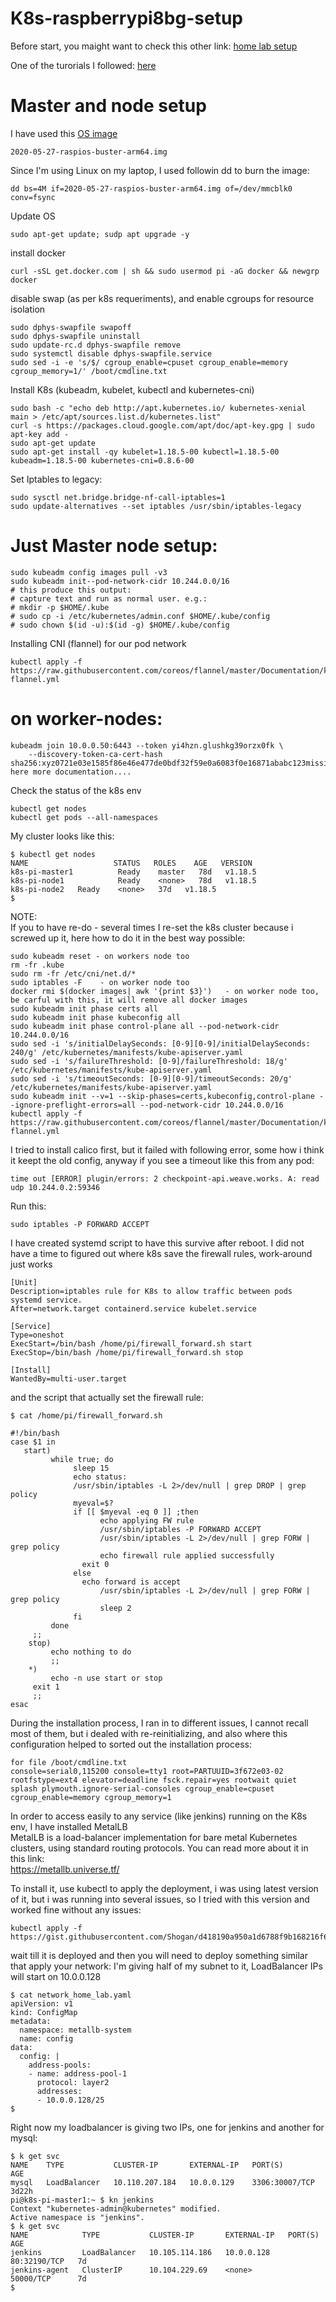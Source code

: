 # K8s-raspberrypi8bg-setup
Before start, you maight want to check this other link: [home lab setup](https://github.com/Harguer/home-lab-setup  )

One of the turorials I followed: [here](https://www.shogan.co.uk/kubernetes/building-a-raspberry-pi-kubernetes-cluster-part-2-master-node/)

# Master and node setup  

I have used this [OS image](https://downloads.raspberrypi.org/raspios_arm64/images/raspios_arm64-2020-05-28/2020-05-27-raspios-buster-arm64.zip )
``` 
2020-05-27-raspios-buster-arm64.img 
```

Since I'm using Linux on my laptop, I used followin dd to burn the image:   

```
dd bs=4M if=2020-05-27-raspios-buster-arm64.img of=/dev/mmcblk0 conv=fsync
```

Update OS
```
sudo apt-get update; sudp apt upgrade -y
```

install docker 
```
curl -sSL get.docker.com | sh && sudo usermod pi -aG docker && newgrp docker
```

disable swap (as per k8s requeriments), and enable cgroups for resource isolation
```
sudo dphys-swapfile swapoff
sudo dphys-swapfile uninstall
sudo update-rc.d dphys-swapfile remove
sudo systemctl disable dphys-swapfile.service
sudo sed -i -e 's/$/ cgroup_enable=cpuset cgroup_enable=memory cgroup_memory=1/' /boot/cmdline.txt
```

Install K8s (kubeadm, kubelet, kubectl and kubernetes-cni)
```
sudo bash -c "echo deb http://apt.kubernetes.io/ kubernetes-xenial main > /etc/apt/sources.list.d/kubernetes.list"
curl -s https://packages.cloud.google.com/apt/doc/apt-key.gpg | sudo apt-key add -
sudo apt-get update
sudo apt-get install -qy kubelet=1.18.5-00 kubectl=1.18.5-00 kubeadm=1.18.5-00 kubernetes-cni=0.8.6-00
```

Set Iptables to legacy:
```
sudo sysctl net.bridge.bridge-nf-call-iptables=1
sudo update-alternatives --set iptables /usr/sbin/iptables-legacy
```

# Just Master node setup:

```
sudo kubeadm config images pull -v3
sudo kubeadm init--pod-network-cidr 10.244.0.0/16
# this produce this output:
# capture text and run as normal user. e.g.:
# mkdir -p $HOME/.kube
# sudo cp -i /etc/kubernetes/admin.conf $HOME/.kube/config
# sudo chown $(id -u):$(id -g) $HOME/.kube/config
```
Installing CNI (flannel) for our pod network
```
kubectl apply -f https://raw.githubusercontent.com/coreos/flannel/master/Documentation/kube-flannel.yml
```

# on worker-nodes:
```
kubeadm join 10.0.0.50:6443 --token yi4hzn.glushkg39orzx0fk \
    --discovery-token-ca-cert-hash sha256:xyz0721e03e1585f86e46e477de0bdf32f59e0a6083f0e16871ababc123missing here more documentation....
```

Check the status of the k8s env  
```
kubectl get nodes
kubectl get pods --all-namespaces
```

My cluster looks like this:
```
$ kubectl get nodes
NAME                   STATUS   ROLES    AGE   VERSION
k8s-pi-master1          Ready    master   78d   v1.18.5
k8s-pi-node1            Ready    <none>   78d   v1.18.5
k8s-pi-node2   Ready    <none>   37d   v1.18.5
$ 
```

NOTE:   
If you to have re-do - several times I re-set the k8s cluster because i screwed up it, here how to do it in the best way possible:
```
sudo kubeadm reset - on workers node too
rm -fr .kube
sudo rm -fr /etc/cni/net.d/* 
sudo iptables -F    - on worker node too
docker rmi $(docker images| awk '{print $3}')   - on worker node too, be carful with this, it will remove all docker images
sudo kubeadm init phase certs all
sudo kubeadm init phase kubeconfig all
sudo kubeadm init phase control-plane all --pod-network-cidr 10.244.0.0/16
sudo sed -i 's/initialDelaySeconds: [0-9][0-9]/initialDelaySeconds: 240/g' /etc/kubernetes/manifests/kube-apiserver.yaml
sudo sed -i 's/failureThreshold: [0-9]/failureThreshold: 18/g'             /etc/kubernetes/manifests/kube-apiserver.yaml
sudo sed -i 's/timeoutSeconds: [0-9][0-9]/timeoutSeconds: 20/g'            /etc/kubernetes/manifests/kube-apiserver.yaml
sudo kubeadm init --v=1 --skip-phases=certs,kubeconfig,control-plane --ignore-preflight-errors=all --pod-network-cidr 10.244.0.0/16
kubectl apply -f https://raw.githubusercontent.com/coreos/flannel/master/Documentation/kube-flannel.yml
```

I tried to install calico first, but it failed with following error, some how i think it keept the old config, anyway if you see a timeout like this from any pod:
```
time out [ERROR] plugin/errors: 2 checkpoint-api.weave.works. A: read udp 10.244.0.2:59346
```

Run this: 
```
sudo iptables -P FORWARD ACCEPT
```
I have created systemd script to have this survive after reboot. I did not have a time to figured out where k8s save the firewall rules, work-around just works
```
[Unit]
Description=iptables rule for K8s to allow traffic between pods systemd service.
After=network.target containerd.service kubelet.service

[Service]
Type=oneshot
ExecStart=/bin/bash /home/pi/firewall_forward.sh start
ExecStop=/bin/bash /home/pi/firewall_forward.sh stop

[Install]
WantedBy=multi-user.target
```
and the script that actually set the firewall rule:
```
$ cat /home/pi/firewall_forward.sh

#!/bin/bash
case $1 in
   start)
         while true; do
              sleep 15
              echo status:
              /usr/sbin/iptables -L 2>/dev/null | grep DROP | grep policy 
              myeval=$?
              if [[ $myeval -eq 0 ]] ;then
                    echo applying FW rule
                    /usr/sbin/iptables -P FORWARD ACCEPT 
                    /usr/sbin/iptables -L 2>/dev/null | grep FORW | grep policy 
                    echo firewall rule applied successfully
         	    exit 0
              else
         	    echo forward is accept
                    /usr/sbin/iptables -L 2>/dev/null | grep FORW | grep policy 
                    sleep 2
              fi
         done
	 ;;
    stop)
         echo nothing to do
         ;;
    *)
         echo -n use start or stop
	 exit 1
	 ;;
esac

```


During the installation process, I ran in to different issues, I cannot recall most of them, but i dealed with re-reinitializing, and also where this configuration helped to sorted out the installation process:
```
for file /boot/cmdline.txt 
console=serial0,115200 console=tty1 root=PARTUUID=3f672e03-02 rootfstype=ext4 elevator=deadline fsck.repair=yes rootwait quiet splash plymouth.ignore-serial-consoles cgroup_enable=cpuset cgroup_enable=memory cgroup_memory=1
```

In order to access easily to any service (like jenkins) running on the K8s env, I have installed MetalLB  
MetalLB is a load-balancer implementation for bare metal Kubernetes clusters, using standard routing protocols. You can read more about it in this link:  
https://metallb.universe.tf/

To install it, use kubectl to apply the deployment, i was using latest version of it, but i was running into several issues, so I tried with this version and worked fine without any issues:  
```
kubectl apply -f https://gist.githubusercontent.com/Shogan/d418190a950a1d6788f9b168216f6fe1/raw/ca4418c7167a64c77511ba44b2c7736b56bdad48/metallb.yaml
```
wait till it is deployed and then you will need to deploy something similar that apply your network:  I'm giving half of  my subnet to it, LoadBalancer IPs will start on 10.0.0.128
```
$ cat network_home_lab.yaml 
apiVersion: v1
kind: ConfigMap
metadata:
  namespace: metallb-system
  name: config
data:
  config: |
    address-pools:
    - name: address-pool-1
      protocol: layer2
      addresses:
      - 10.0.0.128/25
$ 

```

Right now my loadbalancer is giving two IPs, one for jenkins and another for mysql:  
```
$ k get svc
NAME    TYPE           CLUSTER-IP       EXTERNAL-IP   PORT(S)          AGE
mysql   LoadBalancer   10.110.207.184   10.0.0.129    3306:30007/TCP   3d22h
pi@k8s-pi-master1:~ $ kn jenkins
Context "kubernetes-admin@kubernetes" modified.
Active namespace is "jenkins".
$ k get svc
NAME            TYPE           CLUSTER-IP       EXTERNAL-IP   PORT(S)        AGE
jenkins         LoadBalancer   10.105.114.186   10.0.0.128    80:32190/TCP   7d
jenkins-agent   ClusterIP      10.104.229.69    <none>        50000/TCP      7d
$ 
```

